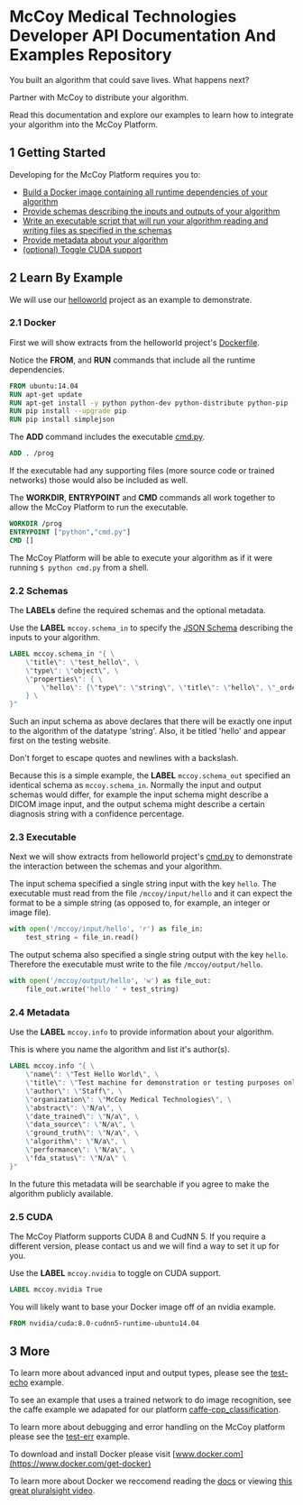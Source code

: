 # McCoy Medical Technologies Developer API Documentation And Examples Repository

You built an algorithm that could save lives. What happens next?

Partner with McCoy to distribute your algorithm.

Read this documentation and explore our examples to learn how to integrate your algorithm into the McCoy Platform.

## 1 Getting Started
Developing for the McCoy Platform requires you to:
* [Build a Docker image containing all runtime dependencies of your algorithm](#21-docker)
* [Provide schemas describing the inputs and outputs of your algorithm](#22-schemas)
* [Write an executable script that will run your algorithm reading and writing files as specified in the schemas](#23-executable)
* [Provide metadata about your algorithm](#24-metadata)
* [(optional) Toggle CUDA support](#25-cuda)

## 2 Learn By Example

We will use our [helloworld](test-helloworld) project as an example to demonstrate.

### 2.1 Docker
First we will show extracts from the helloworld project's [Dockerfile](test-helloworld/Dockerfile).

Notice the __FROM__, and __RUN__ commands that include all the runtime dependencies.
```Dockerfile
FROM ubuntu:14.04
RUN apt-get update
RUN apt-get install -y python python-dev python-distribute python-pip
RUN pip install --upgrade pip
RUN pip install simplejson
```

The __ADD__ command includes the executable [cmd.py](test-helloworld/cmd.py).
```Dockerfile
ADD . /prog
```
If the executable had any supporting files (more source code or trained networks) those would also be included as well.

The __WORKDIR__, __ENTRYPOINT__ and __CMD__ commands all work together to allow the McCoy Platform to run the executable.
```Dockerfile
WORKDIR /prog
ENTRYPOINT ["python","cmd.py"]
CMD []
```
The McCoy Platform will be able to execute your algorithm as if it were running `$ python cmd.py` from a shell.

### 2.2 Schemas
The __LABELs__ define the required schemas and the optional metadata.

Use the __LABEL__ `mccoy.schema_in` to specify the [JSON Schema](http://json-schema.org/) describing 
the inputs to your algorithm.
```Dockerfile
LABEL mccoy.schema_in "{ \
    \"title\": \"test_hello\", \
    \"type\": \"object\", \
    \"properties\": { \
        \"hello\": {\"type\": \"string\", \"title\": \"hello\", \"_order\": 1} \
    } \
}"
```
Such an input schema as above declares that there will be exactly one input to the algorithm of the datatype 'string'.
Also, it be titled 'hello' and appear first on the testing website.

Don't forget to escape quotes and newlines with a backslash.

Because this is a simple example, the __LABEL__ `mccoy.schema_out` specified an identical schema as `mccoy.schema_in`. 
Normally the input and output schemas would differ, for example the input schema might describe a DICOM image input, 
and the output schema might describe a certain diagnosis string with a confidence percentage.

### 2.3 Executable
Next we will show extracts from helloworld project's [cmd.py](test-helloworld/cmd.py) to demonstrate the interaction 
between the schemas and your algorithm.

The input schema specified a single string input with the key `hello`. The executable must read from the file
`/mccoy/input/hello` and it can expect the format to be a simple string 
(as opposed to, for example, an integer or image file).
```python
with open('/mccoy/input/hello', 'r') as file_in:
    test_string = file_in.read()
```

The output schema also specified a single string output with the key `hello`. Therefore the executable must 
write to the file `/mccoy/output/hello`.
```python
with open('/mccoy/output/hello', 'w') as file_out:
    file_out.write('hello ' + test_string)
```
### 2.4 Metadata
Use the __LABEL__ `mccoy.info` to provide information about your algorithm. 

This is where you name the algorithm and list it's author(s). 
```Dockerfile
LABEL mccoy.info "{ \
    \"name\": \"Test Hello World\", \
    \"title\": \"Test machine for demonstration or testing purposes only\", \
    \"author\": \"Staff\", \
    \"organization\": \"McCoy Medical Technologies\", \
    \"abstract\": \"N/a\", \
    \"date_trained\": \"N/a\", \
    \"data_source\": \"N/a\", \
    \"ground_truth\": \"N/a\", \
    \"algorithm\": \"N/a\", \
    \"performance\": \"N/a\", \
    \"fda_status\": \"N/a\" \
}"
```

In the future this metadata will be searchable if you agree to make the algorithm publicly available.

### 2.5 CUDA
The McCoy Platform supports CUDA 8 and CudNN 5. If you require a different version, please contact us and we will 
find a way to set it up for you.

Use the __LABEL__ `mccoy.nvidia` to toggle on CUDA support.
```Dockerfile
LABEL mccoy.nvidia True
```

You will likely want to base your Docker image off of an nvidia example.
```Dockerfile
FROM nvidia/cuda:8.0-cudnn5-runtime-ubuntu14.04
```

## 3 More
To learn more about advanced input and output types, please see the [test-echo](test-echo/) example.

To see an example that uses a trained network to do image recognition, see the caffe example we adapated for our platform 
[caffe-cpp_classification](caffe-cpp_classification/).

To learn more about debugging and error handling on the McCoy platform please see the [test-err](test-err/) example.

To download and install Docker please visit [www.docker.com](https://www.docker.com/get-docker)

To learn more about Docker we reccomend reading the [docs](https://docs.docker.com/) or viewing 
[this great pluralsight video](https://www.pluralsight.com/courses/docker-deep-dive).
